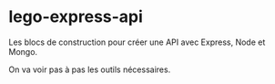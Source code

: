 # lego-express-api
Les blocs de construction pour créer une API avec Express, Node et Mongo.

On va voir pas à pas les outils nécessaires.

